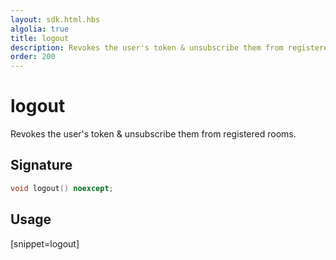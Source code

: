 ```yaml
---
layout: sdk.html.hbs
algolia: true
title: logout
description: Revokes the user's token & unsubscribe them from registered rooms.
order: 200
---
```


# logout

Revokes the user's token & unsubscribe them from registered rooms.

## Signature

```cpp
void logout() noexcept;
```

## Usage

[snippet=logout]
